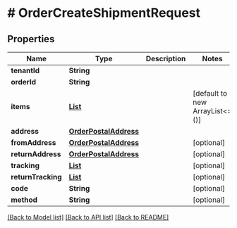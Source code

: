 # # OrderCreateShipmentRequest


## Properties 


Name | Type | Description | Notes
------------ | ------------- | ------------- | -------------
**tenantId**| **String** |   |
**orderId**| **String** |   |
**items**| [**List<OrderShipmentItem>**](OrderShipmentItem.md) |   | [default to new ArrayList<>()]
**address**| [**OrderPostalAddress**](OrderPostalAddress.md) |   |
**fromAddress**| [**OrderPostalAddress**](OrderPostalAddress.md) |   | [optional]
**returnAddress**| [**OrderPostalAddress**](OrderPostalAddress.md) |   | [optional]
**tracking**| [**List<ShipmentTracking>**](ShipmentTracking.md) |   | [optional]
**returnTracking**| [**List<ShipmentTracking>**](ShipmentTracking.md) |   | [optional]
**code**| **String** |   | [optional]
**method**| **String** |   | [optional]


[[Back to Model list]](../../README.md#models) [[Back to API list]](../../README.md#endpoints) [[Back to README]](../../README.md)

